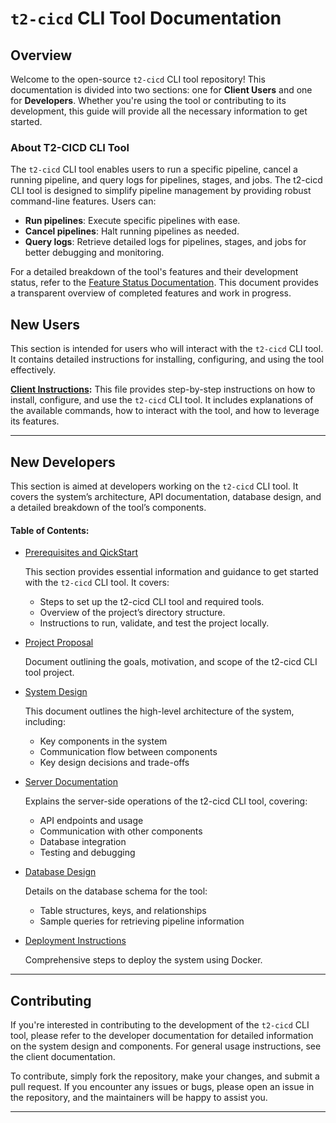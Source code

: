 # `t2-cicd` CLI Tool Documentation

## Overview
Welcome to the open-source `t2-cicd` CLI tool repository! This documentation is divided into two sections: one for **Client Users** and one for **Developers**. Whether you're using the tool or contributing to its development, this guide will provide all the necessary information to get started.

### About T2-CICD CLI Tool 

The `t2-cicd` CLI tool enables users to run a specific pipeline, cancel a running pipeline, and query logs for pipelines, stages, and jobs.
The t2-cicd CLI tool is designed to simplify pipeline management by providing robust command-line features. Users can:

- **Run pipelines**: Execute specific pipelines with ease.
- **Cancel pipelines**: Halt running pipelines as needed.
- **Query logs**: Retrieve detailed logs for pipelines, stages, and jobs for better debugging and monitoring.

For a detailed breakdown of the tool's features and their development status, refer to the [Feature Status Documentation](FeatureStatus.md). This document provides a transparent overview of completed features and work in progress.


## New Users
This section is intended for users who will interact with the `t2-cicd` CLI tool. It contains detailed instructions for installing, configuring, and using the tool effectively.


**[Client Instructions](dev-docs/Client/ClientInstruction.md):** This file provides step-by-step instructions on how to install, configure, and use the `t2-cicd` CLI tool. It includes explanations of the available commands, how to interact with the tool, and how to leverage its features.

---

## New Developers
This section is aimed at developers working on the `t2-cicd` CLI tool. It covers the system’s architecture, API documentation, database design, and a detailed breakdown of the tool’s components.

#### Table of Contents:
- [Prerequisites and QickStart](dev-docs/Developer/QuickStart.md)

    This section provides essential information and guidance to get started with the `t2-cicd` CLI tool. It covers:  
    - Steps to set up the t2-cicd CLI tool and required tools.
    - Overview of the project’s directory structure.
    - Instructions to run, validate, and test the project locally.

- [Project Proposal](dev-docs/Developer/Proposal.md)

    Document outlining the goals, motivation, and scope of the t2-cicd CLI tool project.

- [System Design](dev-docs/Developer/DesignDoc_1.0.md) 

    This document outlines the high-level architecture of the system, including:
    - Key components in the system
    - Communication flow between components
    - Key design decisions and trade-offs

- [Server Documentation](dev-docs/Developer/Server.md)
    
    Explains the server-side operations of the t2-cicd CLI tool, covering:
    - API endpoints and usage
    - Communication with other components
    - Database integration
    - Testing and debugging

- [Database Design](dev-docs/Developer/Updated-DB-Design.md)

    Details on the database schema for the tool:
    - Table structures, keys, and relationships
    - Sample queries for retrieving pipeline information

- [Deployment Instructions](dev-docs/Developer/DeployInstruction.md)

    Comprehensive steps to deploy the system using Docker.
   
---

## Contributing
If you're interested in contributing to the development of the `t2-cicd` CLI tool, please refer to the developer documentation for detailed information on the system design and components. For general usage instructions, see the client documentation.

To contribute, simply fork the repository, make your changes, and submit a pull request. If you encounter any issues or bugs, please open an issue in the repository, and the maintainers will be happy to assist you.

---
